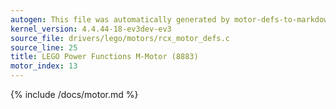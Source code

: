 ```yaml
---
autogen: This file was automatically generated by motor-defs-to-markdown.py
kernel_version: 4.4.44-18-ev3dev-ev3
source_file: drivers/lego/motors/rcx_motor_defs.c
source_line: 25
title: LEGO Power Functions M-Motor (8883)
motor_index: 13
---
```


{% include /docs/motor.md %}
